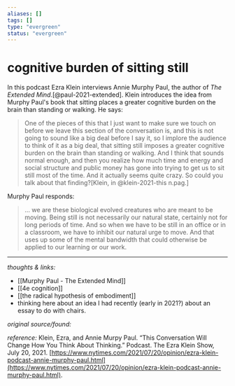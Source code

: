 ```yaml
---
aliases: []
tags: []
type: "evergreen"
status: "evergreen"
---
```


# cognitive burden of sitting still

In this podcast Ezra Klein interviews Annie Murphy Paul, the author of _The Extended Mind_.[@paul-2021-extended]. Klein introduces the idea from Murphy Paul's book that sitting places a greater cognitive burden on the brain than standing or walking. He says: 

> One of the pieces of this that I just want to make sure we touch on before we leave this section of the conversation is, and this is not going to sound like a big deal before I say it, so I implore the audience to think of it as a big deal, that sitting still imposes a greater cognitive burden on the brain than standing or walking. And I think that sounds normal enough, and then you realize how much time and energy and social structure and public money has gone into trying to get us to sit still most of the time. And it actually seems quite crazy. So could you talk about that finding?[Klein, in @klein-2021-this n.pag.]

Murphy Paul responds:

> ... we are these biological evolved creatures who are meant to be moving. Being still is not necessarily our natural state, certainly not for long periods of time. And so when we have to be still in an office or in a classroom, we have to inhibit our natural urge to move. And that uses up some of the mental bandwidth that could otherwise be applied to our learning or our work.
 
---

_thoughts & links:_

 - [[Murphy Paul - The Extended Mind]]
 - [[4e cognition]]
 - [[the radical hypothesis of embodiment]]
 - thinking here about an idea I had recently (early in 2021?) about an essay to do with chairs. 

_original source/found:_ 

_reference:_ Klein, Ezra, and Annie Murpy Paul. “This Conversation Will Change How You Think About Thinking.” Podcast. The Ezra Klein Show, July 20, 2021. [https://www.nytimes.com/2021/07/20/opinion/ezra-klein-podcast-annie-murphy-paul.html](https://www.nytimes.com/2021/07/20/opinion/ezra-klein-podcast-annie-murphy-paul.html).